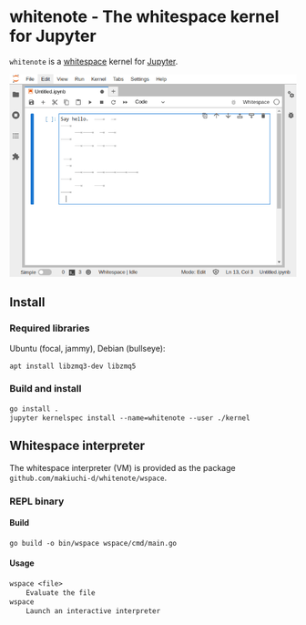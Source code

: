 whitenote - The whitespace kernel for Jupyter
=============================================

`whitenote` is a [whitespace](https://web.archive.org/web/20150523181043/http://compsoc.dur.ac.uk/whitespace/index.php) kernel for [Jupyter](https://jupyter.org/).

![](jupyter.gif)

## Install

### Required libraries

Ubuntu (focal, jammy), Debian (bullseye):
```
apt install libzmq3-dev libzmq5
```

### Build and install

```
go install .
jupyter kernelspec install --name=whitenote --user ./kernel
```

## Whitespace interpreter

The whitespace interpreter (VM) is provided as the package `github.com/makiuchi-d/whitenote/wspace`.

### REPL binary

#### Build

```
go build -o bin/wspace wspace/cmd/main.go
```

#### Usage

```
wspace <file>
    Evaluate the file
wspace
    Launch an interactive interpreter
```
